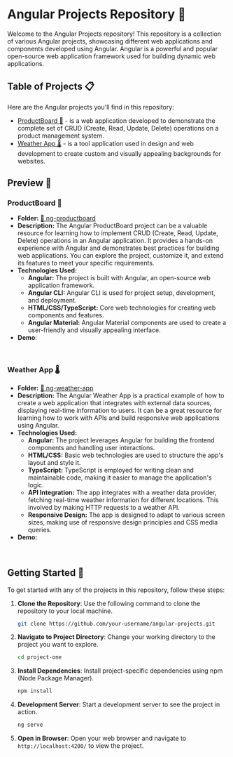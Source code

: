 # Angular Projects Repository 🚀

Welcome to the Angular Projects repository! This repository is a collection of various Angular projects, showcasing different web applications and components developed using Angular. Angular is a powerful and popular open-source web application framework used for building dynamic web applications.

## Table of Projects 📋

Here are the Angular projects you'll find in this repository:

- [ProductBoard 📝](#productboard-) - is a web application developed to demonstrate the complete set of CRUD (Create, Read, Update, Delete) operations on a product management system.
- [Weather App 🌡️](#weather-app-) - is a tool application used in design and web development to create custom and visually appealing backgrounds for websites.

## Preview 🌟

### ProductBoard 📝
 - **Folder:** [📁 ng-productboard](/ng-productboard/)
 - **Description:** The Angular ProductBoard project can be a valuable resource for learning how to implement CRUD (Create, Read, Update, Delete) operations in an Angular application. It provides a hands-on experience with Angular and demonstrates best practices for building web applications. You can explore the project, customize it, and extend its features to meet your specific requirements.
 - **Technologies Used:**
   - **Angular:** The project is built with Angular, an open-source web application framework.
   - **Angular CLI:** Angular CLI is used for project setup, development, and deployment.
   - **HTML/CSS/TypeScript:** Core web technologies for creating web components and features.
   - **Angular Material:** Angular Material components are used to create a user-friendly and visually appealing interface.
 - **Demo**:

<br>

### Weather App 🌡️
 - **Folder:** [📁 ng-weather-app](/ng-weather-app/)
 - **Description:** The Angular Weather App is a practical example of how to create a web application that integrates with external data sources, displaying real-time information to users. It can be a great resource for learning how to work with APIs and build responsive web applications using Angular.
 - **Technologies Used:**
   - **Angular:** The project leverages Angular for building the frontend components and handling user interactions.
   - **HTML/CSS:** Basic web technologies are used to structure the app's layout and style it.
   - **TypeScript:** TypeScript is employed for writing clean and maintainable code, making it easier to manage the application's logic.
   - **API Integration:** The app  integrates with a weather data provider, fetching real-time weather information for different locations. This involved by making HTTP requests to a weather API.
   - **Responsive Design:** The app is designed to adapt to various screen sizes, making use of responsive design principles and CSS media queries.
 - **Demo:**

<br>

## Getting Started 🏁
To get started with any of the projects in this repository, follow these steps:

1. **Clone the Repository**: Use the following command to clone the repository to your local machine.

   ```bash
   git clone https://github.com/your-username/angular-projects.git
   ```

2. **Navigate to Project Directory**: Change your working directory to the project you want to explore.

   ```bash
   cd project-one
   ```

3. **Install Dependencies**: Install project-specific dependencies using npm (Node Package Manager).

   ```bash
   npm install
   ```

4. **Development Server**: Start a development server to see the project in action.

   ```bash
   ng serve
   ```

5. **Open in Browser**: Open your web browser and navigate to `http://localhost:4200/` to view the project.